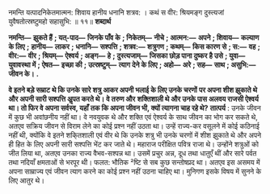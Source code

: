  

नमन्ति यत्पादनिकेतमात्मन: शिवाय हानीय धनानि शत्रव: । कथं स वीर: श्रियमङ्ग दुस्त्यजां युवैषतोत्स्रष्टुमहो सहासुभि: ॥ ११॥ **शब्दार्थ** 

**नमन्ति—** **झुकते हैं** **; यत्-पाद—** **जिनके पाँव के** **; निकेतम्—** **नीचे** **; आत्मन:—** **अपने** **; शिवाय—** **कल्याण के लिए** **;** **हानीय—** **लाकर** **; धनानि—** **सश्पत्ति** **; शत्रव:—** **शत्रुगण** **; कथम्—** **किस कारण से** **; स:—** **वह** **; वीर:—** **वीर** **; श्रियम्—** **ऐश्वर्य** **; अङ्ग—** **हे** **; दुस्त्यजाम्—** **जिसका छोड़ पाना दुष्कर है उसे** **; युवा—** **युवावस्था में** **; ऐषत—** **इच्छा की** **; उत्स्रष्टुम्—** **त्याग देने के लिए** **; अहो—** **अरे** **; सह—** **साथ** **; असुभि:—** **जीवन के।** **.** 

**वे इतने बड़े सम्राट थे कि उनके सारे शत्रु आकर अपनी भलाई के लिए उनके चरणों** **पर अपना शीश झुकाते थे और अपनी सारी सश्पत्ति अॢपत करते थे। वे तरुण और** **शक्तिशाली थे और उनके पास अलवय राजसी ऐश्वर्य था। तो फिर वे अपना सर्वस्व, यहाँ** **तक कि अपना जीवन भी, क्यों त्यागना चाह रहे थे?** **तात्पर्य** : उनके जीवन में कुछ भी अवांछनीय नहीं था। वे नवयुवक थे और शक्ति एवं ऐश्वर्य के साथ जीवन का भोग कर सकते थे, अतएव सक्रिय जीवन से विराम लेने का कोई प्रश्न नहीं उठता था। उन्हें राज्य-कर वसूलने में कोई कठिनाई नहीं थी, क्योंकि वे इतने शकि्तशाली एवं वीर थे कि उनके शत्रु भी उनके चरणों में शीश झुकाते थे और अपने ही हित के लिए अपनी सारी सश्पत्ति भेंट कर जाते थे। महाराज परीक्षित पवित्र राजा थे। उन्होंने शत्रुओं को जीत लिया था, अतएव उनका राज्य वैभव-सश्पन्न था। उसमें प्रचुर अन्न, दूध तथा धातुएँ थीं और सारे पर्वत तथा नदियाँ क्षमताओं से भरपूर थी। फलत: भौतिक ²ष्टि से सब कुछ सन्तोषप्रद था। अतएव इस असमय में अपना साम्राज्य एवं जीवन त्याग करने का कोई प्रश्न नहीं उठना चाहिए था। मुनिगण इसके विषय में सुनने के लिए आतुर थे। 